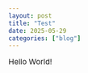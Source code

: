 ```yaml
---
layout: post
title: "Test"
date: 2025-05-29
categories: ["blog"]
---
```

<p style="font-size:15px">
Hello World!
</p>
